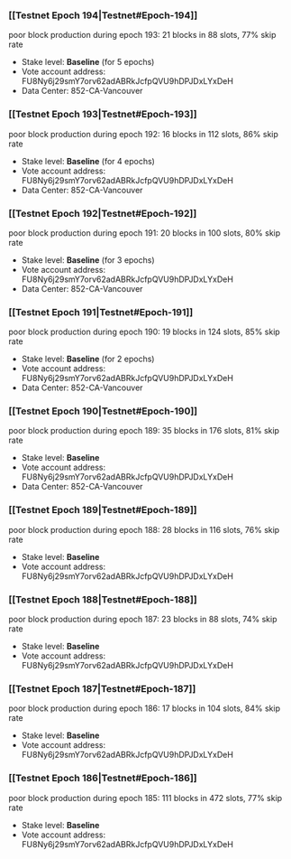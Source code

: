 ### [[Testnet Epoch 194|Testnet#Epoch-194]]
poor block production during epoch 193: 21 blocks in 88 slots, 77% skip rate 
* Stake level: **Baseline** (for 5 epochs)
* Vote account address: FU8Ny6j29smY7orv62adABRkJcfpQVU9hDPJDxLYxDeH
* Data Center: 852-CA-Vancouver
### [[Testnet Epoch 193|Testnet#Epoch-193]]
poor block production during epoch 192: 16 blocks in 112 slots, 86% skip rate 
* Stake level: **Baseline** (for 4 epochs)
* Vote account address: FU8Ny6j29smY7orv62adABRkJcfpQVU9hDPJDxLYxDeH
* Data Center: 852-CA-Vancouver
### [[Testnet Epoch 192|Testnet#Epoch-192]]
poor block production during epoch 191: 20 blocks in 100 slots, 80% skip rate 
* Stake level: **Baseline** (for 3 epochs)
* Vote account address: FU8Ny6j29smY7orv62adABRkJcfpQVU9hDPJDxLYxDeH
* Data Center: 852-CA-Vancouver
### [[Testnet Epoch 191|Testnet#Epoch-191]]
poor block production during epoch 190: 19 blocks in 124 slots, 85% skip rate 
* Stake level: **Baseline** (for 2 epochs)
* Vote account address: FU8Ny6j29smY7orv62adABRkJcfpQVU9hDPJDxLYxDeH
* Data Center: 852-CA-Vancouver
### [[Testnet Epoch 190|Testnet#Epoch-190]]
poor block production during epoch 189: 35 blocks in 176 slots, 81% skip rate 
* Stake level: **Baseline**
* Vote account address: FU8Ny6j29smY7orv62adABRkJcfpQVU9hDPJDxLYxDeH
* Data Center: 852-CA-Vancouver
### [[Testnet Epoch 189|Testnet#Epoch-189]]
poor block production during epoch 188: 28 blocks in 116 slots, 76% skip rate 
* Stake level: **Baseline**
* Vote account address: FU8Ny6j29smY7orv62adABRkJcfpQVU9hDPJDxLYxDeH
### [[Testnet Epoch 188|Testnet#Epoch-188]]
poor block production during epoch 187: 23 blocks in 88 slots, 74% skip rate 
* Stake level: **Baseline**
* Vote account address: FU8Ny6j29smY7orv62adABRkJcfpQVU9hDPJDxLYxDeH
### [[Testnet Epoch 187|Testnet#Epoch-187]]
poor block production during epoch 186: 17 blocks in 104 slots, 84% skip rate 
* Stake level: **Baseline**
* Vote account address: FU8Ny6j29smY7orv62adABRkJcfpQVU9hDPJDxLYxDeH
### [[Testnet Epoch 186|Testnet#Epoch-186]]
poor block production during epoch 185: 111 blocks in 472 slots, 77% skip rate 
* Stake level: **Baseline**
* Vote account address: FU8Ny6j29smY7orv62adABRkJcfpQVU9hDPJDxLYxDeH